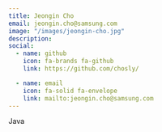 ```yaml
---
title: Jeongin Cho
email: jeongin.cho@samsung.com
image: "/images/jeongin-cho.jpg"
description: 
social:
  - name: github
    icon: fa-brands fa-github
    link: https://github.com/chosly/

  - name: email
    icon: fa-solid fa-envelope
    link: mailto:jeongin.cho@samsung.com
---
```


Java
